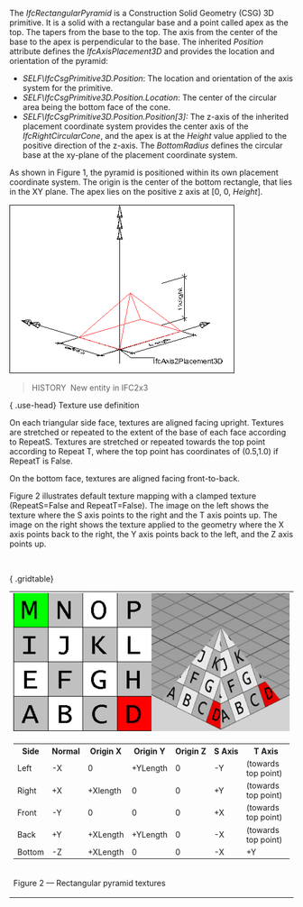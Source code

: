 ﻿The _IfcRectangularPyramid_ is a Construction Solid Geometry (CSG) 3D primitive. It is a solid with a rectangular base and a point called apex as the top. The tapers from the base to the top. The axis from the center of the base to the apex is perpendicular to the base. The inherited _Position_ attribute defines the _IfcAxisPlacement3D_ and provides the location and orientation of the pyramid:

* _SELF\IfcCsgPrimitive3D.Position_: The location and orientation of the axis system for the primitive.&nbsp;
* _SELF\IfcCsgPrimitive3D.Position.Location_: The center of the circular area being the bottom face of the cone.
* _SELF\IfcCsgPrimitive3D.Position.Position[3]:_ The z-axis of the inherited placement coordinate system provides the center axis of the _IfcRightCircularCone_, and the apex is at the _Height_ value applied to the positive direction of the z-axis. The _BottomRadius_ defines the circular base at the xy-plane of the placement coordinate system.

As shown in Figure 1, the pyramid is positioned within its own placement coordinate system. The origin is the center of the bottom rectangle, that lies in the XY plane. The apex lies on the positive z axis at [0, 0, _Height_].

!["cone1"](../../../../../../figures/ifcrectangularpyramid-layout1.png "Figure 1 &mdash; Rectangular pyramid geometry")

> HISTORY&nbsp; New entity in IFC2x3

{ .use-head}
Texture use definition

On each triangular side face, textures are aligned facing upright. Textures are stretched or repeated to the extent of the base of each face according to RepeatS. Textures are stretched or repeated towards the top point according to Repeat T, where the top point has coordinates of (0.5,1.0) if RepeatT is False.

On the bottom face, textures are aligned facing front-to-back.

Figure 2 illustrates default texture mapping with a clamped texture (RepeatS=False and RepeatT=False). The image on the left shows the texture where the S axis points to the right and the T axis points up. The image on the right shows the texture applied to the geometry where the X axis points back to the right, the Y axis points back to the left, and the Z axis points up.

&nbsp;

{ .gridtable}
<table summary="texture" class="gridtable">
<tr valign="top">
<td><img alt="texture" src="../../../../../../figures/ifcrectangularpyramid-texture.png"></td>
</tr>
<tr>
<td>
<table summary="texture" width="512" class="gridtable">
<tr>
<th>Side</th>
<th>Normal</th>
<th>Origin&nbsp;X</th>
<th>Origin&nbsp;Y</th>
<th>Origin&nbsp;Z</th>
<th>S&nbsp;Axis</th>
<th>T&nbsp;Axis</th>
</tr>
<tr>
<td>Left</td>
<td>-X</td>
<td>0</td>
<td>+YLength</td>
<td>0</td>
<td>-Y</td>
<td>(towards top point)</td>
</tr>
<tr>
<td>Right</td>
<td>+X</td>
<td>+Xlength</td>
<td>0</td>
<td>0</td>
<td>+Y</td>
<td>(towards top point)</td>
</tr>
<tr>
<td>Front</td>
<td>-Y</td>
<td>0</td>
<td>0</td>
<td>0</td>
<td>+X</td>
<td>(towards top point)</td>
</tr>
<tr>
<td>Back</td>
<td>+Y</td>
<td>+XLength</td>
<td>+YLength</td>
<td>0</td>
<td>-X</td>
<td>(towards top point)</td>
</tr>
<tr>
<td>Bottom</td>
<td>-Z</td>
<td>+XLength</td>
<td>0</td>
<td>0</td>
<td>-X</td>
<td>+Y</td>
</tr>
</table>
</td>
</tr>
<tr>
<td>
<p class="figure">Figure 2 &mdash; Rectangular pyramid textures</p>
</td>
</tr>
</table>